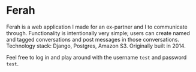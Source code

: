 # Ferah 

Ferah is a web application I made for an ex-partner and I to communicate through. Functionality is intentionally very simple; users can create named and tagged conversations and post messages in those conversations. Technology stack: Django, Postgres, Amazon S3. Originally built in 2014.

Feel free to log in and play around with the username `test` and password `test`.